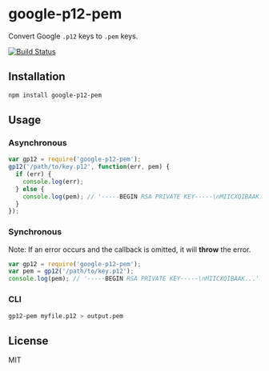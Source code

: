# google-p12-pem

Convert Google `.p12` keys to `.pem` keys.

[![Build Status](https://travis-ci.org/ryanseys/google-p12-pem.svg?branch=travis)](https://travis-ci.org/ryanseys/google-p12-pem)

## Installation

``` sh
npm install google-p12-pem
```

## Usage

### Asynchronous

``` js
var gp12 = require('google-p12-pem');
gp12('/path/to/key.p12', function(err, pem) {
  if (err) {
    console.log(err);
  } else {
    console.log(pem); // '-----BEGIN RSA PRIVATE KEY-----\nMIICXQIBAAK...'
  }
});
```

### Synchronous

Note: If an error occurs and the callback is omitted, it will **throw** the error.

``` js
var gp12 = require('google-p12-pem');
var pem = gp12('/path/to/key.p12');
console.log(pem); // '-----BEGIN RSA PRIVATE KEY-----\nMIICXQIBAAK...'
```

### CLI

``` sh
gp12-pem myfile.p12 > output.pem
```

## License

MIT
